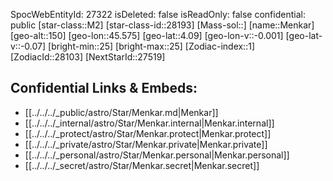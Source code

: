 ﻿---
location: [4.09,-45.575,150]
type: Star
tags:
- astro/Star

---
SpocWebEntityId: 27322
isDeleted: false
isReadOnly: false
confidential: public
[star-class::M2]
[star-class-id::28193]
[Mass-sol::]
[name::Menkar]
[geo-alt::150]
[geo-lon::45.575]
[geo-lat::4.09]
[geo-lon-v::-0.001]
[geo-lat-v::-0.07]
[bright-min::25]
[bright-max::25]
[Zodiac-index::1]
[ZodiacId::28103]
[NextStarId::27519]



## Confidential Links & Embeds: 
- [[../../../_public/astro/Star/Menkar.md|Menkar]] 
- [[../../../_internal/astro/Star/Menkar.internal|Menkar.internal]] 
- [[../../../_protect/astro/Star/Menkar.protect|Menkar.protect]] 
- [[../../../_private/astro/Star/Menkar.private|Menkar.private]] 
- [[../../../_personal/astro/Star/Menkar.personal|Menkar.personal]] 
- [[../../../_secret/astro/Star/Menkar.secret|Menkar.secret]] 
